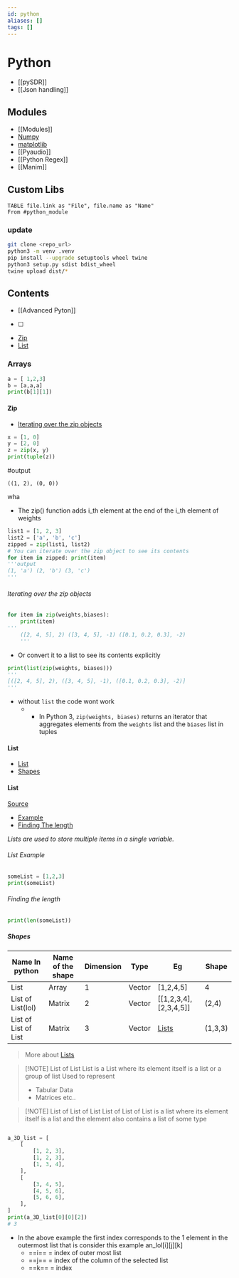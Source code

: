 ```yaml
---
id: python
aliases: []
tags: []
---
```


# Python

- [[pySDR]]
- [[Json handling]]
️
## Modules

- [[Modules]]
- [Numpy](numpy.md)
- [matplotlib](./matplotlib.md)
- [[Pyaudio]]
- [[Python Regex]]
- [[Manim]]
## Custom Libs
```dataview 
TABLE file.link as "File", file.name as "Name"
From #python_module 
```



### update
```bash
git clone <repo_url>
python3 -m venv .venv
pip install --upgrade setuptools wheel twine
python3 setup.py sdist bdist_wheel
twine upload dist/*
```


## Contents
 - [[Advanced Pyton]]
- [ ]
- [Zip](#zip)
- [List](#list)

### Arrays

```python 
a = [ 1,2,3]
b = [a,a,a]
print(b[1][1])
```
#### Zip

- [Iterating over the zip objects](#iterating%20over%20the%20zip%20objects)

```python
x = [1, 0]
y = [2, 0]
z = zip(x, y)
print(tuple(z))
```

#output

```
((1, 2), (0, 0))
```

wha

- The zip() function adds i_th element at the end of the i_th element of weights

```python
️list1 = [1, 2, 3]
list2 = ['a', 'b', 'c']
zipped = zip(list1, list2)
# You can iterate over the zip object to see its contents
for item in zipped: print(item)
'''output
(1, 'a') (2, 'b') (3, 'c')
'''
```

###### Iterating over the zip objects

```python
for item in zip(weights,biases):
	print(item)
'''
	([2, 4, 5], 2) ([3, 4, 5], -1) ([0.1, 0.2, 0.3], -2)
	'''
```

- Or convert it to a list to see its contents explicitly

```python
print(list(zip(weights, biases)))
'''
[([2, 4, 5], 2), ([3, 4, 5], -1), ([0.1, 0.2, 0.3], -2)]
'''

```

- without `list` the code wont work
  - - In Python 3, `zip(weights, biases)` returns an iterator that aggregates elements from the `weights` list and the `biases` list in tuples

#### List

- [List](#list)
- [Shapes](#shapes)

#### List

[Source](https://www.w3schools.com/python/python_lists.asp)

- [Example](#list%20example)
- [Finding The length](#finding%20the%20length)

_Lists are used to store multiple items in a single variable._

###### List Example

```python
someList = [1,2,3]
print(someList)
```

###### Finding the length

```python
print(len(someList))
```

##### Shapes

| Name In python       | Name of the shape | Dimension | Type   | Eg                      | Shape   |
| -------------------- | ----------------- | --------- | ------ | ----------------------- | ------- |
| List                 | Array             | 1         | Vector | [1,2,4,5]               | 4       |
| List of List(lol)    | Matrix            | 2         | Vector | \[[1,2,3,4],[2,3,4,5\]] | (2,4)   |
| List of List of List | Matrix            | 3         | Vector | [Lists](python.md#list) | (1,3,3) |

> More about [Lists](python.md#list)

> [!NOTE] List of List
> List is a List where its element itself is a list or a group of list
> Used to represent
>
> - Tabular Data
> - Matrices etc..

> [!NOTE] List of List of List
> List of List of List is a list where its element itself is a list and the element also contains a list of some type

```python

a_3D_list = [
    [
        [1, 2, 3],
        [1, 2, 3],
        [1, 3, 4],
    ],
    [
        [3, 4, 5],
        [4, 5, 6],
        [5, 6, 6],
    ],
]
print(a_3D_list[0][0][2])
# 3
```

- In the above example the first index corresponds to the 1 element in the outermost list that is consider this example an_lol\[i]\[j\]\[k]
  - ==i== = index of outer most list
  - ==j== = index of the column of the selected list
  - ==k== = index

